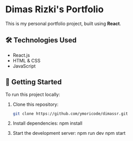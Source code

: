 # Dimas Rizki's Portfolio

This is my personal portfolio project, built using **React**.

## 🛠️ Technologies Used

- React.js
- HTML & CSS
- JavaScript

## 🚀 Getting Started

To run this project locally:

1. Clone this repository:
   ```bash
   git clone https://github.com/ymoricode/dimassr.git

2. Install dependencies:
   npm install
   
3. Start the development server:
   npm run dev
   npm start
   
